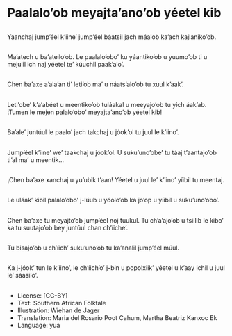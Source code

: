 # Paalalo’ob meyajta’ano’ob yéetel kib

##
Yaanchaj jump’éel k’iine’ jump’éel báatsil jach máalob ka’ach kajlaniko’ob.

##
Ma’atech u ba’ateilo’ob. Le paalalo’obo’ ku yáantiko’ob u yuumo’ob ti u mejulil ich naj yéetel te’ kúuchil paak’alo’.

##
Chen ba’axe a’ala’an ti’ leti’ob ma’ u náats’alo’ob tu xuul k’aak’.

##
Leti’obe’ k’a’abéet u meentiko’ob tuláakal u meeyajo’ob tu yich áak’ab. ¡Tumen le mejen palalo’obo’ meyajta’ano’ob yéetel kib!

##
Ba’ale’ juntúul le paalo’ jach takchaj u jóok’ol tu juul le k’iino’.

##
Jump’éel k’iine’ we’ taakchaj u jóok’ol. U suku’uno’obe’ tu táaj t’aantajo’ob ti’al ma’ u meentik…

##
¡Chen ba’axe xanchaj u yu’ubik t’aan! Yéetel u juul le’ k’iino’ yíibil tu meentaj.

##
Le uláak’ kibil palalo’obo’ j-lúub u yóolo’ob ka jo’op u yíibil u suku’uno’obo’.

##
Chen ba’axe tu meyajto’ob jump’éel noj tuukul. Tu ch’a’ajo’ob u tsiilib le kibo’ ka tu suutajo’ob bey juntúul chan ch’íiche’.

##
Tu bisajo’ob u ch’íich’ suku’uno’ob tu ka’analil jump’éel múul.

##
Ka j-jóok’ tun le k’iino’, le ch’íich’o’ j-bin u popolxiik’ yéetel u k’aay ichil u juul le’ sáasilo’.

##
* License: [CC-BY]
* Text: Southern African Folktale
* Illustration: Wiehan de Jager
* Translation: Maria del Rosario Poot Cahum, Martha Beatriz Kanxoc Ek 
* Language: yua

